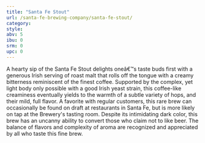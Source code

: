 ```yaml
---
title: "Santa Fe Stout"
url: /santa-fe-brewing-company/santa-fe-stout/
category: 
style: 
abv: 5
ibu: 0
srm: 0
upc: 0
---
```

A hearty sip of the Santa Fe Stout delights oneâ€™s taste buds first with a generous Irish serving of roast malt that rolls off the tongue with a creamy bitterness reminiscent of the finest coffee. Supported by the complex, yet light body only possible with a good Irish yeast strain, this coffee-like creaminess eventually yields to the warmth of a subtle variety of hops, and their mild, full flavor. A favorite with regular customers, this rare brew can occasionally be found on draft at restaurants in Santa Fe, but is more likely on tap at the Brewery's tasting room. Despite its intimidating dark color, this brew has an uncanny ability to convert those who claim not to like beer. The balance of flavors and complexity of aroma are recognized and appreciated by all who taste this fine brew.
